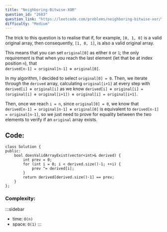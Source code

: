 ```yaml
---
title: "Neighboring-Bitwise-XOR"
question_id: "2683"
question_link: "https://leetcode.com/problems/neighboring-bitwise-xor/"
difficulty: "Medium"
---
```


The trick to this question is to realise that if,
for example, `[0, 1, 0]` is a valid original array, then consequently, `[1, 0, 1]`, is also a valid original array.

This means that you can set `original[0]` as either `0` or `1`;
the only requirement is that when you reach the last element (let that be at index position `n`),
that \
`derived[n-1] = original[n-1] ⊕ original[0]`.

In my algorithm, I decided to select `original[0] = 0`.
Then, we iterate through the `derived` array, calculating `original[i+1]` at every step with `derived[i] ⊕ original[i]` as we know `derived[i] ⊕ original[i] = (original[i] ⊕ original[i+1]) ⊕ original[i] = original[i+1]`.

Then, once we reach `i = n`, since `original[0] = 0`, we know that `derived[n-1] = original[n-1] ⊕ original[0]`
is equivalent to `derived[n-1] = original[n-1]`, so we just need to prove for equality between the two elements to verify if an `original` array exists.

## Code<span>:</span>

``` {.cpp}
class Solution {
public:
    bool doesValidArrayExist(vector<int>& derived) {
        int prev = 0;
        for (int i = 0; i < derived.size()-1; ++i) {
            prev ^= derived[i];
        }
        return derived[derived.size()-1] == prev;
    }
};
```

### Complexity<span>:</span>

:::sidebar
- time: `O(n)`
- space: `O(1)`
:::
